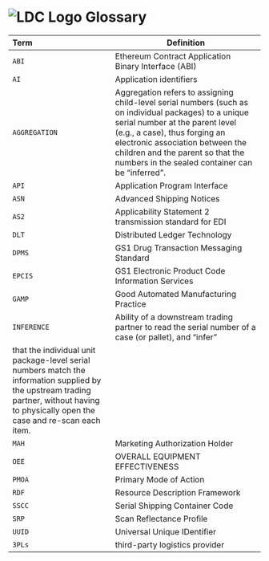 # ![LDC Logo](99_images/LDC_32_32.ico) Glossary

| Term      | Definition                                                                                |
| :---      | ---                                                                                       |
| `ABI`     | Ethereum Contract Application Binary Interface (ABI)                                      |
| `AI`      | Application identifiers                                                                   |
| `AGGREGATION` | Aggregation refers to assigning child-level serial numbers (such as on individual packages) to a unique serial number at the parent level (e.g., a case), thus forging an electronic association between the children and the parent so that the numbers in the sealed container can be “inferred”.              |
| `API`     | Application Program Interface                                                             |
| `ASN`     | Advanced Shipping Notices                                                                 |
| `AS2`     | Applicability Statement 2 transmission standard for EDI                                   |
| `DLT`     | Distributed Ledger Technology                                                             |
| `DPMS`    | GS1 Drug Transaction Messaging Standard                                                   |
| `EPCIS`   | GS1 Electronic Product Code Information Services                                          |
| `GAMP`    | Good Automated Manufacturing Practice                                                     |
| `INFERENCE`   | Ability of a downstream trading partner to read the serial number of a case (or pallet), and “infer”
that the individual unit package-level serial numbers match the information supplied by the upstream trading partner, without having to physically open the case and re-scan each item.                                                                                                   |
| `MAH`     | Marketing Authorization Holder                                                            |
| `OEE`     | OVERALL EQUIPMENT EFFECTIVENESS                                                           |
| `PMOA`    | Primary Mode of Action                                                                    |
| `RDF`     | Resource Description Framework                                                            |
| `SSCC`    | Serial Shipping Container Code                                                            |
| `SRP`     | Scan Reflectance Profile                                                                  |
| `UUID`    | Universal Unique IDentifier                                                               |
| `3PLs`    | third-party logistics provider                                                            |
